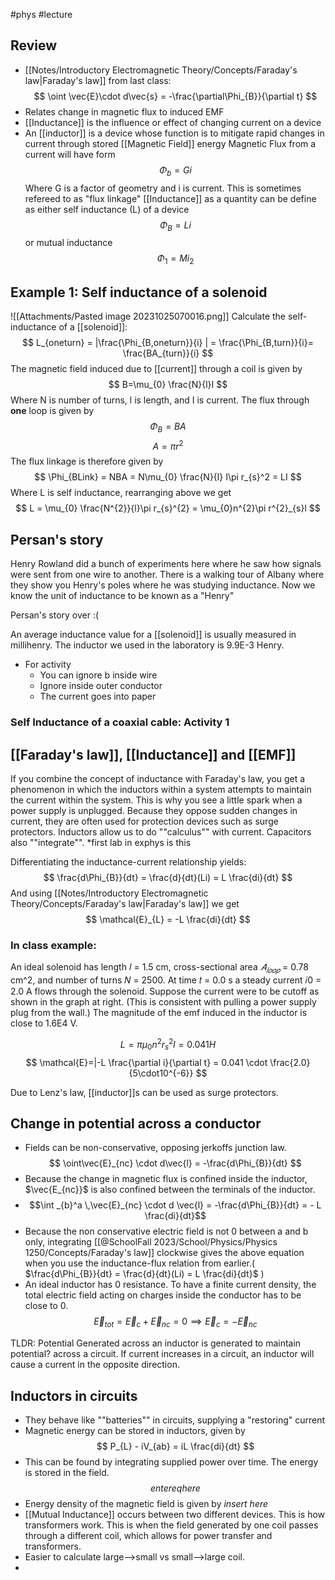 #phys #lecture
## Review
- [[Notes/Introductory Electromagnetic Theory/Concepts/Faraday's law|Faraday's law]] from last class:
$$
\oint \vec{E}\cdot d\vec{s} =  -\frac{\partial\Phi_{B}}{\partial t}
$$
- Relates change in magnetic flux to induced EMF
- [[Inductance]] is the influence or effect of changing current on a device
- An [[inductor]] is a device whose function is to mitigate rapid changes in current through stored [[Magnetic Field]] energy
Magnetic Flux from a current will have form
$$
\Phi_{b} = Gi
$$
Where G is a factor of geometry and i is current. This is sometimes refereed to as "flux linkage" 
[[Inductance]] as a quantity can be define as either self inductance (L) of a device
$$
\Phi_{B} = Li
$$
or mutual inductance
$$
\Phi_{1} = Mi_{2}
$$

## Example 1: Self inductance of a solenoid
![[Attachments/Pasted image 20231025070016.png]]
Calculate the self-inductance of a [[solenoid]]:
$$
L_{oneturn} = |\frac{\Phi_{B,oneturn}}{i} | = \frac{\Phi_{B,turn}}{i}= \frac{BA_{turn}}{i}
$$
The magnetic field induced due to [[current]] through a coil is given by 
$$
 B=\mu_{0} \frac{N}{l}I
$$
Where N is number of turns, l is length, and I is current.
The flux through **one** loop is given by 
$$
\Phi_{B} = BA 
$$
$$
A = \pi r^{2}
$$
The flux linkage is therefore given by 
$$
\Phi_{BLink} = NBA = N\mu_{0} \frac{N}{l} I\pi r_{s}^2 = LI
$$
Where L is self inductance, rearranging above we get 
$$
L = \mu_{0} \frac{N^{2}}{l}\pi r_{s}^{2} = \mu_{0}n^{2}\pi r^{2}_{s}l
$$
## Persan's story

Henry Rowland did a bunch of experiments here where he saw how signals were sent from one wire to another. There is a walking tour of Albany where they show you Henry's poles where he was studying inductance. Now we know the unit of inductance to be known as a "Henry"

Persan's story over :(

An average inductance value for a [[solenoid]] is usually measured in millihenry. 
The inductor we used in the laboratory is 9.9E-3 Henry.

- For activity 
	- You can ignore b inside wire 
	- Ignore inside outer conductor
	- The current goes into paper

### Self Inductance of a coaxial cable: Activity 1

## [[Faraday's law]], [[Inductance]] and [[EMF]]
If you combine the concept of inductance with Faraday's law, you get a phenomenon in which the inductors within a system attempts to maintain the current within the system. This is why you see a little spark when a power supply is unplugged. Because they oppose sudden changes in current, they are often used for protection devices such as surge protectors.
Inductors allow us to do ""calculus"" with current. Capacitors also ""integrate"". 
*first lab in exphys is this 

Differentiating the inductance-current relationship yields: 
$$
\frac{d\Phi_{B}}{dt} = \frac{d}{dt}(Li) = L \frac{di}{dt}
$$
And using [[Notes/Introductory Electromagnetic Theory/Concepts/Faraday's law|Faraday's law]] we get 
$$
\mathcal{E}_{L} =  -L \frac{di}{dt}
$$
### In class example: 

An ideal solenoid has length 𝑙 = 1.5 cm, cross-sectional area $𝐴_{𝑙𝑜𝑜𝑝}$ = 0.78 cm^2, and number of turns 𝑁 = 2500. At time 𝑡 = 0.0 s a steady current 𝑖0 = 2.0 A flows through the solenoid. Suppose the current were to be cutoff as shown in the graph at right. (This is consistent with pulling a power supply plug from the wall.) The magnitude of the emf induced in the inductor is close to 1.6E4 V.

$$
L = \pi \mu_{0}n^{2}r_{s}^{2}l = 0.041H
$$
$$
\mathcal{E}=|-L \frac{\partial i}{\partial t} = 0.041 \cdot \frac{2.0}{5\cdot10^{-6}}
$$

Due to Lenz's law, [[inductor]]s can be used as surge protectors. 
## Change in potential across a conductor 
- Fields can be non-conservative, opposing jerkoffs junction law. 
$$
 \oint\vec{E}_{nc} \cdot d\vec{l} = -\frac{d\Phi_{B}}{dt}
$$
- Because the change in magnetic flux is confined inside the inductor, $\vec{E_{nc}}$ is also confined between the terminals of the inductor. 
- $$\int _{b}^a \,\vec{E}_{nc} \cdot d \vec{l} = -\frac{d\Phi_{B}}{dt} = - L \frac{di}{dt}$$
- Because the non conservative electric field is not 0 between a and b only, integrating [[@SchoolFall 2023/School/Physics/Physics 1250/Concepts/Faraday's law]] clockwise gives the above equation when you use the inductance-flux relation from earlier.( $\frac{d\Phi_{B}}{dt} = \frac{d}{dt}(Li) = L \frac{di}{dt}$ )
- An ideal inductor has 0 resistance. To have a finite current density, the total electric field acting on charges inside the conductor has to be close to 0. 
$$
\vec{E}_{tot} = \vec{E}_{c}+\vec{E}_{nc} = 0 \implies \vec{E}_{c} = -\vec{E}_{nc}
$$

TLDR: 
Potential Generated across an inductor is generated to maintain potential? across a circuit. If current increases in a circuit, an inductor will cause a current in the opposite direction. 
## Inductors in circuits
- They behave like ""batteries"" in circuits, supplying a "restoring" current
- Magnetic energy can be stored in inductors, given by 
	$$
 P_{L} - iV_{ab} = iL \frac{di}{dt}
$$
- This can be found by integrating supplied power over time. The energy is stored in the field. 
$$
 enter eq here
$$
- Energy density of the magnetic field is given by *insert here*
- [[Mutual Inductance]] occurs between two different devices. This is how transformers work. This is when the field generated by one coil passes through a different coil, which allows for power transfer and transformers. 
- Easier to calculate large-->small vs small-->large coil. 
- 
 
